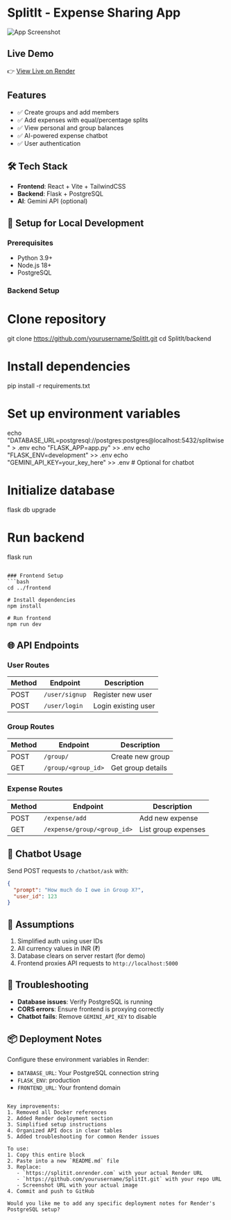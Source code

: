 
# SplitIt - Expense Sharing App

![App Screenshot](https://i.imgur.com/example.png) <!-- Replace with actual screenshot URL -->

## Live Demo
👉 [View Live on Render](https://splitit.onrender.com) <!-- Add your Render URL here -->

## Features
- ✅ Create groups and add members
- ✅ Add expenses with equal/percentage splits
- ✅ View personal and group balances
- ✅ AI-powered expense chatbot
- ✅ User authentication

## 🛠️ Tech Stack
- **Frontend**: React + Vite + TailwindCSS
- **Backend**: Flask + PostgreSQL
- **AI**: Gemini API (optional)

## 🚀 Setup for Local Development

### Prerequisites
- Python 3.9+
- Node.js 18+
- PostgreSQL

### Backend Setup

# Clone repository
git clone https://github.com/yourusername/SplitIt.git
cd SplitIt/backend

# Install dependencies
pip install -r requirements.txt

# Set up environment variables
echo "DATABASE_URL=postgresql://postgres:postgres@localhost:5432/splitwise" > .env
echo "FLASK_APP=app.py" >> .env
echo "FLASK_ENV=development" >> .env
echo "GEMINI_API_KEY=your_key_here" >> .env  # Optional for chatbot

# Initialize database
flask db upgrade

# Run backend
flask run
```

### Frontend Setup
```bash
cd ../frontend

# Install dependencies
npm install

# Run frontend
npm run dev
```

## 🌐 API Endpoints

### User Routes
| Method | Endpoint          | Description            |
|--------|-------------------|------------------------|
| POST   | `/user/signup`    | Register new user      |
| POST   | `/user/login`     | Login existing user    |

### Group Routes
| Method | Endpoint          | Description            |
|--------|-------------------|------------------------|
| POST   | `/group/`         | Create new group       |
| GET    | `/group/<group_id>` | Get group details    |

### Expense Routes
| Method | Endpoint          | Description            |
|--------|-------------------|------------------------|
| POST   | `/expense/add`    | Add new expense        |
| GET    | `/expense/group/<group_id>` | List group expenses |

## 🤖 Chatbot Usage
Send POST requests to `/chatbot/ask` with:
```json
{
  "prompt": "How much do I owe in Group X?",
  "user_id": 123
}
```

## 📝 Assumptions
1. Simplified auth using user IDs
2. All currency values in INR (₹)
3. Database clears on server restart (for demo)
4. Frontend proxies API requests to `http://localhost:5000`

## 🔧 Troubleshooting
- **Database issues**: Verify PostgreSQL is running
- **CORS errors**: Ensure frontend is proxying correctly
- **Chatbot fails**: Remove `GEMINI_API_KEY` to disable

## 📦 Deployment Notes
Configure these environment variables in Render:
- `DATABASE_URL`: Your PostgreSQL connection string
- `FLASK_ENV`: production
- `FRONTEND_URL`: Your frontend domain
```

Key improvements:
1. Removed all Docker references
2. Added Render deployment section
3. Simplified setup instructions
4. Organized API docs in clear tables
5. Added troubleshooting for common Render issues

To use:
1. Copy this entire block
2. Paste into a new `README.md` file
3. Replace:
   - `https://splitit.onrender.com` with your actual Render URL
   - `https://github.com/yourusername/SplitIt.git` with your repo URL
   - Screenshot URL with your actual image
4. Commit and push to GitHub

Would you like me to add any specific deployment notes for Render's PostgreSQL setup?